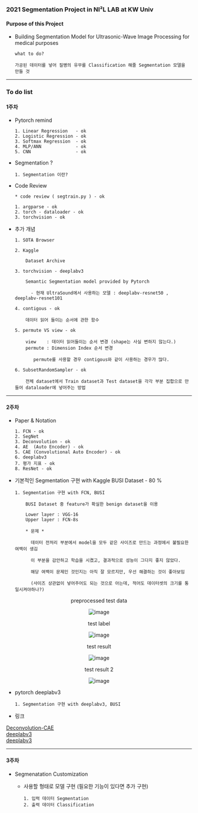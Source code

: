 ### 2021 Segmentation Project in NI²L LAB at KW Univ

#### Purpose of this Project  

  - Building Segmentation Model for Ultrasonic-Wave Image Processing for medical purposes

        what to do? 
        
        가공된 데이터를 넣어 질병의 유무를 Classification 해줄 Segmentation 모델을 만들 것
        
---               
                
### To do list

#### 1주차

  - Pytorch remind

        1. Linear Regression   - ok
        2. Logistic Regression - ok
        3. Softmax Regression  - ok
        4. MLP/ANN             - ok
        5. CNN                 - ok

  - Segmentation ?

        1. Segmentation 이란?

  - Code Review

        * code review ( segtrain.py ) - ok
        
        1. argparse - ok 
        2. torch - dataloader - ok
        3. torchvision - ok 

  - 추가 개념 

        1. SOTA Browser 
        
        2. Kaggle 

            Dataset Archive 
          
        3. torchvision - deeplabv3

            Semantic Segmentation model provided by Pytorch
            
              - 현재 UltraSound에서 사용하는 모델 : deeplabv-resnet50 , deeplabv-resnet101         

        4. contigous - ok
        
            데이터 읽어 들이는 순서에 관한 함수
          
        5. permute VS view - ok 
          
            view    : 데이터 읽어들이는 순서 변경 (shape는 사실 변하지 않는다.)
            permute : Dimension Index 순서 변경
              
               permute를 사용할 경우 contigous와 같이 사용하는 경우가 많다.
          
        6. SubsetRandomSampler - ok

            전체 dataset에서 Train dataset과 Test dataset을 각각 부분 집합으로 만들어 dataloader에 넣어주는 방법 

---

#### 2주차

  - Paper & Notation 

        1. FCN - ok
        2. SegNet
        3. Deconvolution - ok
        4. AE  (Auto Encoder) - ok
        5. CAE (Convolutional Auto Encoder) - ok
        6. deeplabv3
        7. 평가 지표 - ok
        8. ResNet - ok
  

  - 기본적인 Segmentation 구현 with Kaggle BUSI Dataset  - 80 %

        1. Segmentation 구현 with FCN, BUSI 

            BUSI Dataset 중 feature가 확실한 benign dataset을 이용
            
            Lower layer : VGG-16
            Upper layer : FCN-8s 
            
            * 문제 *
            
              데이터 전처리 부분에서 model을 모두 같은 사이즈로 만드는 과정에서 불필요한 여백이 생김
              
              이 부분을 감안하고 학습을 시켰고, 결과적으로 성능이 그다지 좋지 않았다.
              
              해당 여백이 문제인 것인지는 아직 잘 모르지만, 우선 해결하는 것이 좋아보임 
              
              (사이즈 상관없이 넣어주어도 되는 것으로 아는데, 적어도 데이터셋의 크기를 통일시켜야하나?)
                

<div align="center">

preprocessed test data
  
![image](https://user-images.githubusercontent.com/59076451/129725196-72cc0b4d-50bb-4f8e-8dbd-c18cfd8e7c93.png)
  
test label 
  
![image](https://user-images.githubusercontent.com/59076451/129725093-f61ebf10-a38d-4cd2-815c-53e6548d4575.png)
  
test result

![image](https://user-images.githubusercontent.com/59076451/129725036-cdc0b1ee-f10d-4abb-a55b-aafcbcecd1fe.png)

test result 2
  
![image](https://user-images.githubusercontent.com/59076451/129725644-3292973f-c2aa-4d7e-ab21-1a52326e3a5b.png)


</div>

  - pytorch deeplabv3 
   
        1. Segmentation 구현 with deeplabv3, BUSI

- 링크 

[Deconvolution-CAE](https://wjddyd66.github.io/pytorch/Pytorch-AutoEncoder/)<br>
[deeplabv3](https://shangom-developer.tistory.com/4)<br>
[deeplabv3](https://github.com/jfzhang95/pytorch-deeplab-xception)

---

#### 3주차

- Segmenatation Customization 

    - 사용할 형태로 모델 구현 (필요한 기능이 있다면 추가 구현)  

          1. 입력 데이터 Segmentation
          2. 출력 데이터 Classification
      
    
  
            
        
  
  
  
  
  
